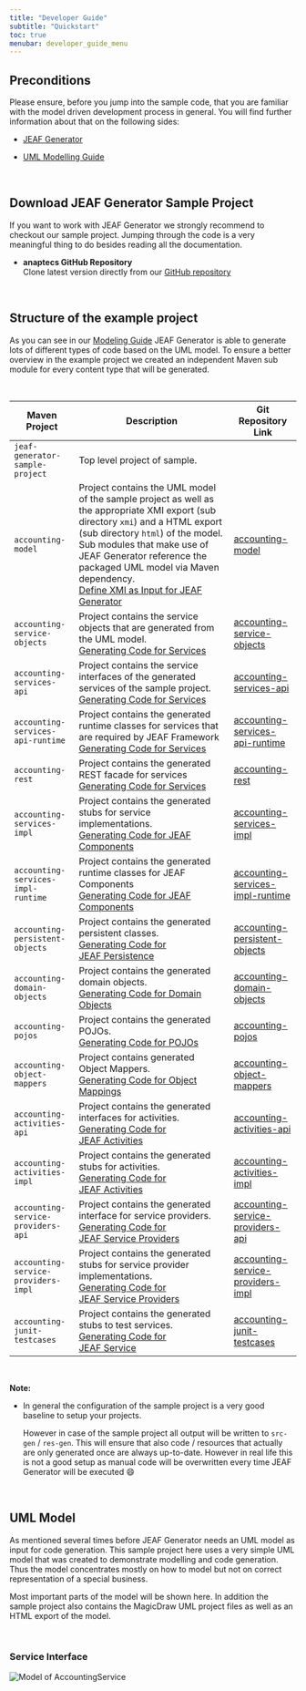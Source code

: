```yaml
---
title: "Developer Guide"
subtitle: "Quickstart"
toc: true
menubar: developer_guide_menu
---
```


## Preconditions

Please ensure, before you jump into the sample code, that you are familiar with the model driven development process in general. You will find further information about that on the following sides:<br>

- [JEAF Generator](../)

- [UML Modelling Guide](../../uml-modeling-guide)

<br>

## Download JEAF Generator Sample Project

If you want to work with JEAF Generator we strongly recommend to checkout our sample project. Jumping through the code is a very meaningful thing to do besides reading all the documentation.<br>

- **anaptecs GitHub Repository**  
  Clone latest version directly from our [GitHub repository](https://github.com/anaptecs/jeaf-generator-samples)

<br>

## Structure of the example project

As you can see in our [Modeling Guide](../../uml-modeling-guide) JEAF Generator is able to generate lots of different types of code based on the UML model. To ensure a better overview in the example project we created an independent Maven sub module for every content 
type that will be generated.

<br>

| **Maven Project**                   | **Description**                                                                                                                                                                                                                                                                                                                                                                                            | **Git Repository Link**                                                                                                                                                                                                                        |
| ----------------------------------- | ---------------------------------------------------------------------------------------------------------------------------------------------------------------------------------------------------------------------------------------------------------------------------------------------------------------------------------------------------------------------------------------------------------- | ---------------------------------------------------------------------------------------------------------------------------------------------------------------------------------------------------------------------------------------------- |
| `jeaf-generator-sample-project`     | Top level project of sample.                                                                                                                                                                                                                                                                                                                                                                               |                                                                                                                                                                                                                                                |
| `accounting-model`                  | Project contains the UML model of the sample project as well as the appropriate XMI export (sub directory `xmi`) and a HTML export (sub directory `html`) of the model. Sub modules that make use of JEAF Generator reference the packaged UML model via Maven dependency.<br>[Define XMI as Input for JEAF Generator](../developer-guide/maven-integration/#configuration-of-jeaf-generator-maven-plugin) | [accounting-model](accounting-model/")                                                                                                                                                                                                         |
| `accounting-service-objects`        | Project contains the service objects that are generated from the UML model.<br>[Generating Code for Services](../developer-guide/code-for-jeaf-services)                                                                                                                                                                                                                                                   | [accounting-service-objects](https://bitbucket.org/anaptecs/jeaf-generator-samples/src/master/accounting-service-objects/ "https://bitbucket.org/anaptecs/jeaf-generator-samples/src/master/accounting-service-objects/")                      |
| `accounting-services-api`           | Project contains the service interfaces of the generated services of the sample project.<br>[Generating Code for Services](../developer-guide/code-for-jeaf-services)                                                                                                                                                                                                                                      | [accounting-services-api](https://bitbucket.org/anaptecs/jeaf-generator-samples/src/master/accounting-services-api/ "https://bitbucket.org/anaptecs/jeaf-generator-samples/src/master/accounting-services-api/")                               |
| `accounting-services-api-runtime`   | Project contains the generated runtime classes for services that are required by JEAF Framework<br>[Generating Code for Services](../developer-guide/code-for-jeaf-services)                                                                                                                                                                                                                               | [accounting-services-api-runtime](https://bitbucket.org/anaptecs/jeaf-generator-samples/src/master/accounting-services-api-runtime/ "https://bitbucket.org/anaptecs/jeaf-generator-samples/src/master/accounting-services-api-runtime/")       |
| `accounting-rest`                   | Project contains the generated REST facade for services<br>[Generating Code for Services](../developer-guide/code-for-jeaf-services)                                                                                                                                                                                                                                                                       | [accounting-rest](https://bitbucket.org/anaptecs/jeaf-generator-samples/src/master/accounting-rest/ "https://bitbucket.org/anaptecs/jeaf-generator-samples/src/master/accounting-rest/")                                                       |
| `accounting-services-impl`          | Project contains the generated stubs for service implementations.<br>[Generating Code for JEAF Components](../developer-guide/code-for-jeaf-components)                                                                                                                                                                                                                                                    | [accounting-services-impl](https://bitbucket.org/anaptecs/jeaf-generator-samples/src/master/accounting-services-impl/ "https://bitbucket.org/anaptecs/jeaf-generator-samples/src/master/accounting-services-impl/")                            |
| `accounting-services-impl-runtime`  | Project contains the generated runtime classes for JEAF Components<br>[Generating Code for JEAF Components](../developer-guide/code-for-jeaf-components)                                                                                                                                                                                                                                                   | [accounting-services-impl-runtime](https://bitbucket.org/anaptecs/jeaf-generator-samples/src/master/accounting-services-impl-runtime/ "https://bitbucket.org/anaptecs/jeaf-generator-samples/src/master/accounting-services-impl-runtime/")    |
| `accounting-persistent-objects`     | Project contains the generated persistent classes.<br>[Generating Code for JEAF Persistence](../developer-guide/code-for-jeaf-persistence)                                                                                                                                                                                                                                                                 | [accounting-persistent-objects](https://bitbucket.org/anaptecs/jeaf-generator-samples/src/master/accounting-persistent-objects/ "https://bitbucket.org/anaptecs/jeaf-generator-samples/src/master/accounting-persistent-objects/")             |
| `accounting-domain-objects`         | Project contains the generated domain objects.<br>[Generating Code for Domain Objects](../developer-guide/code-for-domain-objects)                                                                                                                                                                                                                                                                         | [accounting-domain-objects](https://bitbucket.org/anaptecs/jeaf-generator-samples/src/master/accounting-domain-objects/ "https://bitbucket.org/anaptecs/jeaf-generator-samples/src/master/accounting-domain-objects/")                         |
| `accounting-pojos`                  | Project contains the generated POJOs.<br>[Generating Code for POJOs](../developer-guide/code-for-pojos)                                                                                                                                                                                                                                                                                                    | [accounting-pojos](https://bitbucket.org/anaptecs/jeaf-generator-samples/src/master/accounting-pojos/ "https://bitbucket.org/anaptecs/jeaf-generator-samples/src/master/accounting-pojos/")                                                    |
| `accounting-object-mappers`         | Project contains generated Object Mappers.<br>[Generating Code for Object Mappings](../developer-guide/code-for-object-mappings)                                                                                                                                                                                                                                                                           | [accounting-object-mappers](https://bitbucket.org/anaptecs/jeaf-generator-samples/src/master/accounting-object-mappers/ "https://bitbucket.org/anaptecs/jeaf-generator-samples/src/master/accounting-object-mappers/")                         |
| `accounting-activities-api`         | Project contains the generated interfaces for activities.<br>[Generating Code for JEAF Activities](../developer-guide/code-for-jeaf-activities)                                                                                                                                                                                                                                                            | [accounting-activities-api](https://bitbucket.org/anaptecs/jeaf-generator-samples/src/master/accounting-activities-api/ "https://bitbucket.org/anaptecs/jeaf-generator-samples/src/master/accounting-activities-api/")                         |
| `accounting-activities-impl`        | Project contains the generated stubs for activities.<br>[Generating Code for JEAF Activities](../developer-guide/code-for-jeaf-activities)                                                                                                                                                                                                                                                                 | [accounting-activities-impl](https://bitbucket.org/anaptecs/jeaf-generator-samples/src/master/accounting-activities-impl/ "https://bitbucket.org/anaptecs/jeaf-generator-samples/src/master/accounting-activities-impl/")                      |
| `accounting-service-providers-api`  | Project contains the generated interface for service providers.<br>[Generating Code for JEAF Service Providers](../developer-guide/code-for-jeaf-service-providers)                                                                                                                                                                                                                                        | [accounting-service-providers-api](https://bitbucket.org/anaptecs/jeaf-generator-samples/src/master/accounting-service-providers-api/ "https://bitbucket.org/anaptecs/jeaf-generator-samples/src/master/accounting-service-providers-api/")    |
| `accounting-service-providers-impl` | Project contains the generated stubs for service provider implementations.<br>[Generating Code for JEAF Service Providers](../developer-guide/code-for-jeaf-service-providers)                                                                                                                                                                                                                             | [accounting-service-providers-impl](https://bitbucket.org/anaptecs/jeaf-generator-samples/src/master/accounting-service-providers-impl/ "https://bitbucket.org/anaptecs/jeaf-generator-samples/src/master/accounting-service-providers-impl/") |
| `accounting-junit-testcases`        | Project contains the generated stubs to test services.<br>[Generating Code for JEAF Service](../developer-guide/code-for-jeaf-services)                                                                                                                                                                                                                                                                    | [accounting-junit-testcases](https://bitbucket.org/anaptecs/jeaf-generator-samples/src/master/accounting-junit-testcases/ "https://bitbucket.org/anaptecs/jeaf-generator-samples/src/master/accounting-junit-testcases/")                      |

<br>

**Note:**

* In general the configuration of the sample project is a very good baseline to setup your projects.<br>
  
  However in case of the sample project all output will be written to `src-gen` / `res-gen`. This will ensure that also code / resources that actually are only generated once are always up-to-date. However in real life this is not a good setup as manual code will be overwritten every time JEAF Generator will be executed :smile:

<br>

## UML Model

As mentioned several times before JEAF Generator needs an UML model as input for code generation. This sample project here uses a very simple UML model that was created to demonstrate modelling and code generation. Thus the model concentrates mostly on how to model but not on correct representation of a special business.<br>

Most important parts of the model will be shown here. In addition the sample project also contains the MagicDraw UML project files as well as an HTML export of the model.

<br>

### Service Interface

![Model of AccountingService](../../images/model_accounting_service.jpg)
